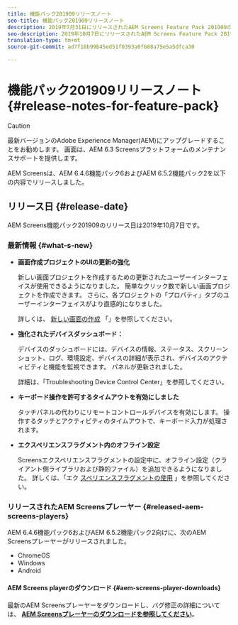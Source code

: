 ```yaml
---
title: 機能パック201909リリースノート
seo-title: 機能パック201909リリースノート
description: 2019年7月31日にリリースされたAEM Screens Feature Pack 201909の情報を入手するには、このページに従ってください。
seo-description: 2019年10月7日にリリースされたAEM Screens Feature Pack 201909の情報を入手するには、このページに従ってください。
translation-type: tm+mt
source-git-commit: ad7f18b99b45ed51f0393a0f608a75e5a5dfca30

---
```



# 機能パック201909リリースノート{#release-notes-for-feature-pack}

>[!CAUTION]
>
>最新バージョンのAdobe Experience Manager(AEM)にアップグレードすることをお勧めします。 画面は、AEM 6.3 Screensプラットフォームのメンテナンスサポートを提供します。

AEM Screensは、AEM 6.4.6機能パック6およびAEM 6.5.2機能パック2を以下の内容でリリースしました。

## リリース日 {#release-date}

AEM Screens機能パック201909のリリース日は2019年10月7日です。

### 最新情報 {#what-s-new}

* **画面作成プロジェクトのUIの更新の強化**

   新しい画面プロジェクトを作成するための更新されたユーザーインターフェイスが使用できるようになりました。 簡単なクリック数で新しい画面プロジェクトを作成できます。 さらに、各プロジェクトの「プロパティ」タブのユーザーインターフェイスがより直感的になりました。

   詳しくは、 [新しい画面の作成](creating-a-screens-project.md) 「」を参照してください。

* **強化されたデバイスダッシュボード：**

   デバイスのダッシュボードには、デバイスの情報、ステータス、スクリーンショット、ログ、環境設定、デバイスの詳細が表示され、デバイスのアクティビティと機能を監視できます。 パネルが更新されました。

   詳細は、「Troubleshooting Device Control [](monitoring-screens.md) Center」を参照してください。

* **キーボード操作を許可するタイムアウトを有効にしました**

   タッチパネルの代わりにリモートコントロールデバイスを有効にします。 操作するタッチとアクティビティのタイムアウトで、キーボード入力が処理されます。

* **エクスペリエンスフラグメント内のオフライン設定**

   Screensエクスペリエンスフラグメントの設定中に、オフライン設定（クライアント側ライブラリおよび静的ファイル）を追加できるようになりました。
詳しくは、「エク [スペリエンスフラグメントの使用](experience-fragments-in-screens.md) 」を参照してください。

### リリースされたAEM Screensプレーヤー {#released-aem-screens-players}

AEM 6.4.6機能パック6およびAEM 6.5.2機能パック2向けに、次のAEM Screensプレーヤーがリリースされました。

* ChromeOS
* Windows
* Android

#### AEM Screens playerのダウンロード {#aem-screens-player-downloads}

最新のAEM Screensプレーヤーをダウンロードし、バグ修正の詳細については、 [**AEM Screensプレーヤーのダウンロードを参照してください**](https://download.macromedia.com/screens/)。
